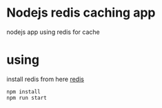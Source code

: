 # Nodejs redis caching app
nodejs app using redis for cache

# using
install redis from here [redis]('https://redis.io/docs/getting-started/installation/')
```
npm install
npm run start

```